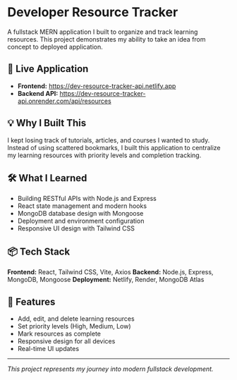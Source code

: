 # Developer Resource Tracker

A fullstack MERN application I built to organize and track learning resources. This project demonstrates my ability to take an idea from concept to deployed application.

## 🚀 Live Application
- **Frontend:** https://dev-resource-tracker-api.netlify.app
- **Backend API:** https://dev-resource-tracker-api.onrender.com/api/resources

## 💡 Why I Built This
I kept losing track of tutorials, articles, and courses I wanted to study. Instead of using scattered bookmarks, I built this application to centralize my learning resources with priority levels and completion tracking.

## 🛠️ What I Learned
- Building RESTful APIs with Node.js and Express
- React state management and modern hooks  
- MongoDB database design with Mongoose
- Deployment and environment configuration
- Responsive UI design with Tailwind CSS

## 📦 Tech Stack
**Frontend:** React, Tailwind CSS, Vite, Axios
**Backend:** Node.js, Express, MongoDB, Mongoose
**Deployment:** Netlify, Render, MongoDB Atlas

## 🎯 Features
- Add, edit, and delete learning resources
- Set priority levels (High, Medium, Low)
- Mark resources as complete
- Responsive design for all devices
- Real-time UI updates

---

*This project represents my journey into modern fullstack development.*
